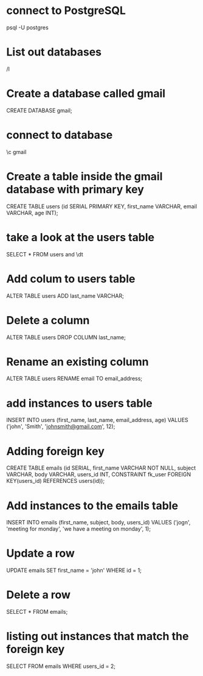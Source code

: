 # connect to PostgreSQL

psql -U postgres

# List out databases

/l

# Create a database called gmail

CREATE DATABASE gmail;

# connect to database

\c gmail

# Create a table inside the gmail database with primary key

CREATE TABLE users (id SERIAL PRIMARY KEY, first_name VARCHAR, email VARCHAR, age INT);

# take a look at the users table

SELECT \* FROM users and \dt

# Add colum to users table

ALTER TABLE users ADD last_name VARCHAR;

# Delete a column

ALTER TABLE users DROP COLUMN last_name;

# Rename an existing column

ALTER TABLE users RENAME email TO email_address;

# add instances to users table

INSERT INTO users (first_name, last_name, email_address, age) VALUES ('john', 'Smith', 'johnsmith@gmail.com', 12);

# Adding foreign key

CREATE TABLE emails (id SERIAL, first_name VARCHAR NOT NULL, subject VARCHAR, body VARCHAR, users_id INT, CONSTRAINT fk_user FOREIGN KEY(users_id) REFERENCES users(id));

# Add instances to the emails table

INSERT INTO emails (first_name, subject, body, users_id) VALUES ('jogn', 'meeting for monday', 'we have a meeting on monday', 1);

# Update a row

UPDATE emails SET first_name = 'john' WHERE id = 1;

# Delete a row

SELECT \* FROM emails;

# listing out instances that match the foreign key

SELECT FROM emails WHERE users_id = 2;
